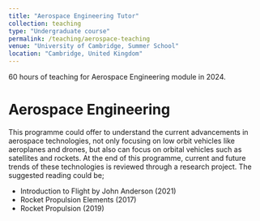 ```yaml
---
title: "Aerospace Engineering Tutor"
collection: teaching
type: "Undergraduate course"
permalink: /teaching/aerospace-teaching
venue: "University of Cambridge, Summer School"
location: "Cambridge, United Kingdom"
---
```


60 hours of teaching for Aerospace Engineering module in 2024.

Aerospace Engineering
======

This programme could offer to understand the current advancements in aerospace technologies, not only focusing on low orbit vehicles like aeroplanes and drones, but also can focus on orbital vehicles such as satellites and rockets. At the end of this programme, current and future trends of these technologies is reviewed through a research project. The suggested reading could be;

* Introduction to Flight by John Anderson (2021)  
* Rocket Propulsion Elements (2017)
* Rocket Propulsion (2019) 
